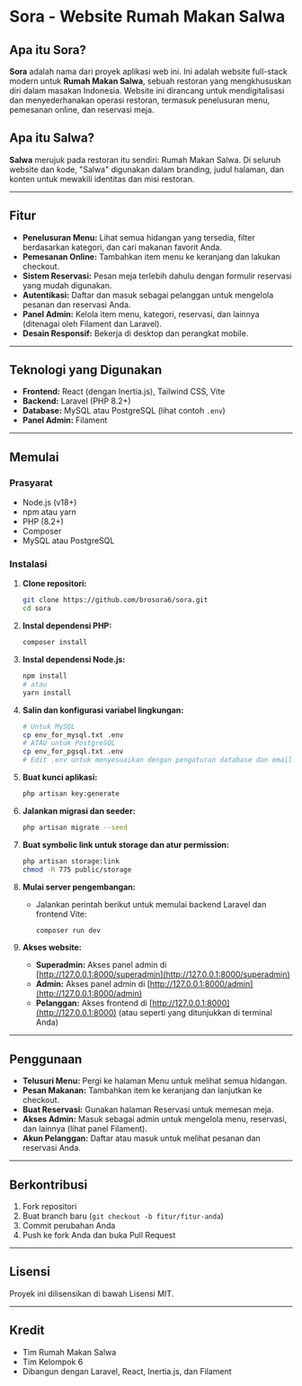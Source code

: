 # Sora - Website Rumah Makan Salwa

## Apa itu Sora?

**Sora** adalah nama dari proyek aplikasi web ini. Ini adalah website full-stack modern untuk **Rumah Makan Salwa**, sebuah restoran yang mengkhususkan diri dalam masakan Indonesia. Website ini dirancang untuk mendigitalisasi dan menyederhanakan operasi restoran, termasuk penelusuran menu, pemesanan online, dan reservasi meja.

## Apa itu Salwa?

**Salwa** merujuk pada restoran itu sendiri: Rumah Makan Salwa. Di seluruh website dan kode, "Salwa" digunakan dalam branding, judul halaman, dan konten untuk mewakili identitas dan misi restoran.

---

## Fitur

- **Penelusuran Menu:** Lihat semua hidangan yang tersedia, filter berdasarkan kategori, dan cari makanan favorit Anda.
- **Pemesanan Online:** Tambahkan item menu ke keranjang dan lakukan checkout.
- **Sistem Reservasi:** Pesan meja terlebih dahulu dengan formulir reservasi yang mudah digunakan.
- **Autentikasi:** Daftar dan masuk sebagai pelanggan untuk mengelola pesanan dan reservasi Anda.
- **Panel Admin:** Kelola item menu, kategori, reservasi, dan lainnya (ditenagai oleh Filament dan Laravel).
- **Desain Responsif:** Bekerja di desktop dan perangkat mobile.

---

## Teknologi yang Digunakan

- **Frontend:** React (dengan Inertia.js), Tailwind CSS, Vite
- **Backend:** Laravel (PHP 8.2+)
- **Database:** MySQL atau PostgreSQL (lihat contoh `.env`)
- **Panel Admin:** Filament

---

## Memulai

### Prasyarat

- Node.js (v18+)
- npm atau yarn
- PHP (8.2+)
- Composer
- MySQL atau PostgreSQL

### Instalasi

1. **Clone repositori:**
   ```bash
   git clone https://github.com/brosora6/sora.git
   cd sora
   ```

2. **Instal dependensi PHP:**
   ```bash
   composer install
   ```

3. **Instal dependensi Node.js:**
   ```bash
   npm install
   # atau
   yarn install
   ```

4. **Salin dan konfigurasi variabel lingkungan:**
   ```bash
   # Untuk MySQL
   cp env_for_mysql.txt .env
   # ATAU untuk PostgreSQL
   cp env_for_pgsql.txt .env
   # Edit .env untuk menyesuaikan dengan pengaturan database dan email Anda
   ```

5. **Buat kunci aplikasi:**
   ```bash
   php artisan key:generate
   ```

6. **Jalankan migrasi dan seeder:**
   ```bash
   php artisan migrate --seed
   ```

7. **Buat symbolic link untuk storage dan atur permission:**
   ```bash
   php artisan storage:link
   chmod -R 775 public/storage
   ```

8. **Mulai server pengembangan:**
   - Jalankan perintah berikut untuk memulai backend Laravel dan frontend Vite:
     ```bash
     composer run dev
     ```

9. **Akses website:**
   - **Superadmin:** Akses panel admin di [http://127.0.0.1:8000/superadmin](http://127.0.0.1:8000/superadmin)
   - **Admin:** Akses panel admin di [http://127.0.0.1:8000/admin](http://127.0.0.1:8000/admin)
   - **Pelanggan:** Akses frontend di [http://127.0.0.1:8000](http://127.0.0.1:8000) (atau seperti yang ditunjukkan di terminal Anda)

---

## Penggunaan

- **Telusuri Menu:** Pergi ke halaman Menu untuk melihat semua hidangan.
- **Pesan Makanan:** Tambahkan item ke keranjang dan lanjutkan ke checkout.
- **Buat Reservasi:** Gunakan halaman Reservasi untuk memesan meja.
- **Akses Admin:** Masuk sebagai admin untuk mengelola menu, reservasi, dan lainnya (lihat panel Filament).
- **Akun Pelanggan:** Daftar atau masuk untuk melihat pesanan dan reservasi Anda.

---

## Berkontribusi

1. Fork repositori
2. Buat branch baru (`git checkout -b fitur/fitur-anda`)
3. Commit perubahan Anda
4. Push ke fork Anda dan buka Pull Request

---

## Lisensi

Proyek ini dilisensikan di bawah Lisensi MIT.

---

## Kredit

- Tim Rumah Makan Salwa
- Tim Kelompok 6
- Dibangun dengan Laravel, React, Inertia.js, dan Filament
